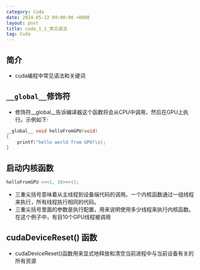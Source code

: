 ```yaml
---
category: Cuda
date: 2024-05-22 09:00:00 +0800
layout: post
title: cuda_1_2_常见语法
tag: Cuda
---
```

## 简介

+ cuda编程中常见语法和关键词

## `__global__`修饰符

+ 修饰符__global__告诉编译器这个函数将会从CPU中调用，然后在GPU上执行。示例如下:
```c
__global__ void helloFromGPU(void)
{
    printf("hello world from GPU!\n);
}
```

## 启动内核函数

```c 
helloFromGPU <<<1, 10>>>();
```
+ 三重尖括号意味着从主线程到设备端代码的调用。一个内核函数通过一组线程来执行，所有线程执行相同的代码。
+ 三重尖括号里面的参数是执行配置，用来说明使用多少线程来执行内核函数。在这个例子中，有目10个GPU线程被调用

## cudaDeviceReset() 函数

+ cudaDeviceReset()函数用来显式地释放和清空当前进程中与当前设备有关的所有资源
